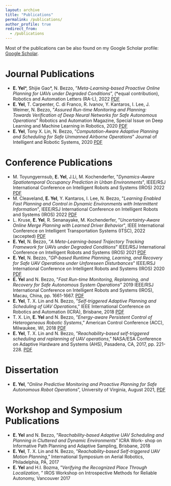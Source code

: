 ```yaml
---
layout: archive
title: "Publications"
permalink: /publications/
author_profile: true
redirect_from:
  - /publications
---
```

Most of the publications can be also found on my Google Scholar profile: [Google Scholar](https://scholar.google.com/citations?user=LJ4zcxcAAAAJ&hl=en&authuser=1 "Google Scholar").

Journal Publications
===
* **E. Yel***, Shijie Gao*, N. Bezzo, ”_Meta-Learning-based Proactive Online Planning for UAVs under Degraded Conditions_”, (*equal contribution), Robotics and Automation Letters (RA-L), 2022 [PDF](https://ieeexplore.ieee.org/document/9832491 "RAL'22")
* **E. Yel**, T. Carpenter, C. di Franco, R. Ivanov, Y. Kantaros, I. Lee, J. Weimer, N. Bezzo, ”_Assured Run-time Monitoring and Planning: Towards Verification of Deep Neural Networks for Safe Autonomous Operations_” Robotics and Automation Magazine, Special Issue on Deep Learning and Machine Learning in Robotics, 2020 [PDF](https://ieeexplore.ieee.org/document/9068251 "RAM'20")
* **E. Yel**, Tony X. Lin, N. Bezzo, ”_Computation-Aware Adaptive Planning and Scheduling for Safe Unmanned Airborne Operations_” Journal
of Intelligent and Robotic Systems, 2020 [PDF](https://link.springer.com/epdf/10.1007/s10846-020-01192-2?sharing_token=qFtm8fdhrw7rGoxGSkag9Pe4RwlQNchNByi7wbcMAY7a0qUIrsI7Gsc1PxE0C73W76eRLdTfLaDkqH1k2r_lFJDR2pmTLZvq7Px2rnuCcKWhnHiTmHhqX_j3X_xVtcUXJzzrkbBCBQCbOpqqYUGu44c7CmLWpuWDkN5dZ2i4Jfk%3D "JINT'20")


Conference Publications
===
* M. Toyungyernsub, **E. Yel**, J.Li, M. Kochenderfer, "_Dynamics-Aware Spatiotemporal Occupancy Prediction in Urban Environments_", IEEE/RSJ International Conference on Intelligent Robots and Systems (IROS) 2022 [PDF](https://arxiv.org/pdf/2209.13172.pdf "IROS'22") 
* M. Cleaveland, **E. Yel**, Y. Kantaros, I. Lee, N. Bezzo, "_Learning Enabled Fast Planning and Control in Dynamic Environments with Intermittent Information_", IEEE/RSJ International Conference on Intelligent Robots and Systems (IROS) 2022 [PDF](https://arxiv.org/pdf/2209.04534.pdf "IROS'22")   
* L. Kruse, **E. Yel**, R. Senanayake, M. Kochenderfer, "_Uncertainty-Aware Online Merge Planning with Learned Driver Behavior_", IEEE International Conference on Intelligent Transportation Systems (ITSC), 2022 (accepted) [PDF](https://arxiv.org/pdf/2207.05228.pdf "ITSC'22")
* **E. Yel**, N. Bezzo, ”_A Meta-Learning-based Trajectory Tracking Framework for UAVs under Degraded Conditions_” IEEE/RSJ International Conference on Intelligent Robots and Systems (IROS) 2021 [PDF](https://arxiv.org/abs/2104.15081 "IROS'21")
* **E. Yel**, N. Bezzo, ”_GP-based Runtime Planning, Learning, and Recovery for Safe UAV Operations under Unforeseen Disturbances_” IEEE/RSJ International Conference on Intelligent Robots and Systems (IROS) 2020 [PDF](https://ieeexplore.ieee.org/document/9341641 "IROS'20")
* **E. Yel** and N. Bezzo, "_Fast Run-time Monitoring, Replanning, and Recovery for Safe Autonomous System Operations_” 2019 IEEE/RSJ
International Conference on Intelligent Robots and Systems (IROS), Macau, China, pp. 1661-1667.  [PDF](https://ieeexplore.ieee.org/document/8968498 "IROS'19")
* **E. Yel**, T. X. Lin and N. Bezzo, ”_Self-triggered Adaptive Planning and Scheduling of UAV Operations_,” IEEE International Conference on Robotics and Automation (ICRA), Brisbane, 2018 [PDF](https://ieeexplore.ieee.org/document/8463205 "ICRA'18")
* T. X. Lin, **E. Yel** and N. Bezzo, ”_Energy-aware Persistent Control of Heterogeneous Robotic Systems_,” American Control Conference (ACC), Milwaukee, WI, 2018  [PDF](https://ieeexplore.ieee.org/document/8431238 "ACC'18")
* **E. Yel**, T. X. Lin and N. Bezzo, ”_Reachability-based self-triggered scheduling and replanning of UAV operations_,” NASA/ESA Conference on Adaptive Hardware and Systems (AHS), Pasadena, CA, 2017, pp. 221-228. [PDF](https://ieeexplore.ieee.org/document/8046382 "AHS'17") 

Dissertation
===
* **E. Yel**, ”_Online Predictive Monitoring and Proactive Planning for Safe Autonomous Robot Operations_”, University of Virginia, August 2021, [PDF](https://libraetd.lib.virginia.edu/public_view/9s161713h, "Dissertation")

Workshop and Symposium Publications
===
* **E. Yel** and N. Bezzo, ”_Reachability-based Adaptive UAV Scheduling and Planning in Cluttered and Dynamic Environments_” ICRA Work-
shop on Informative Path Planning and Adaptive Sampling, Brisbane, 2018
* **E. Yel**, T. X. Lin and N. Bezzo, ”_Reachability-based Self-triggered UAV Motion Planning_,” International Symposium on Aerial Robotics, Philadelphia, PA, 2017
* **E. Yel** and H.I. Bozma, ”_Verifying the Recognized Place Through Localization_, ” IROS Workshop on Introspective Methods for Reliable Autonomy, Vancouver 2017
